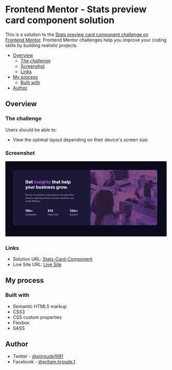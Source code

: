 # Frontend Mentor - Stats preview card component solution

This is a solution to the [Stats preview card component challenge on Frontend Mentor](https://www.frontendmentor.io/solutions/html-css-sass-flexbox-ZYZkXz2l2). Frontend Mentor challenges help you improve your coding skills by building realistic projects. 

- [Overview](#overview)
  - [The challenge](#the-challenge)
  - [Screenshot](#screenshot)
  - [Links](#links)
- [My process](#my-process)
  - [Built with](#built-with)
- [Author](#author)
  
## Overview

### The challenge

Users should be able to:

- View the optimal layout depending on their device's screen size

### Screenshot

![](./screenshot_stats_grid.png)

### Links

- Solution URL: [Stats-Card-Component](https://www.frontendmentor.io/solutions/html-css-sass-flexbox-ZYZkXz2l2)
- Live Site URL: [Live Site](https://stats-card-component.netlify.app/)

## My process

### Built with

- Semantic HTML5 markup
- CSS3
- CSS custom properties
- Flexbox
- SASS

## Author

- Twitter - [@ptirpude1991](https://twitter.com/ptirpude1991)
- Facebook - [@pritam.tirpude.1](https://www.facebook.com/pritam.tirpude.1/)

